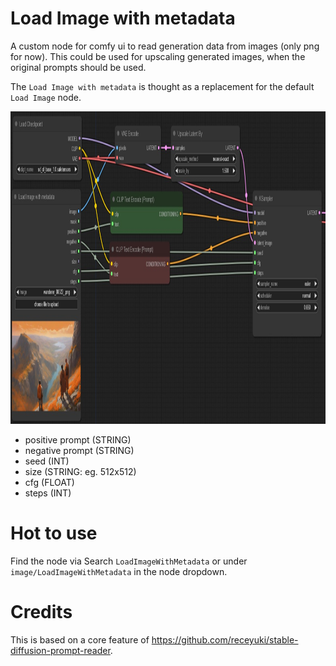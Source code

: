 # Load Image with metadata

A custom node for comfy ui to read generation data from images (only png for now). 
This could be used for upscaling generated images, when the original prompts should be used.

The `Load Image with metadata` is thought as a replacement for the default `Load Image` node.

<img src="./workflow/screenshot.jpg" alt="screenshot" height="500"/>

* positive prompt (STRING)
* negative prompt (STRING)
* seed (INT)
* size (STRING: eg. 512x512)
* cfg (FLOAT)
* steps (INT)

# Hot to use

Find the node via Search `LoadImageWithMetadata` or under `image/LoadImageWithMetadata` in the node dropdown.

# Credits

This is based on a core feature of https://github.com/receyuki/stable-diffusion-prompt-reader.